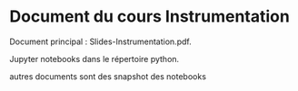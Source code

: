 # Document du cours Instrumentation

Document principal : Slides-Instrumentation.pdf.

Jupyter notebooks dans le répertoire python. 

autres documents sont des snapshot des notebooks